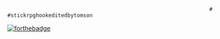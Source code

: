 																	# #stickrpghookeditedbytomson
																	
[![forthebadge](https://forthebadge.com/images/badges/made-with-c-plus-plus.svg)](https://pornhub.com) 
